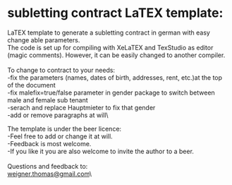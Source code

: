 subletting contract LaTEX template:
===================================

LaTEX template to generate a subletting contract in german with easy change able parameters.\
The code is set up for compiling with XeLaTEX and TexStudio as editor (magic comments). However, it can be easily changed to another compiler.\
\
To change to contract to your needs:\
-fix the parameters (names, dates of birth, addresses, rent, etc.)at the top of the document\
-fix malefix=true/false parameter in gender package to switch between male and female sub tenant\
-serach and replace Hauptmieter to fix that gender\
-add or remove paragraphs at will\

The template is under the beer licence:\
-Feel free to add or change it at will.\
-Feedback is most welcome.\
-If you like it you are also welcome to invite the author to a beer.\
\
Questions and feedback to:\
weigner.thomas@gmail.com\
